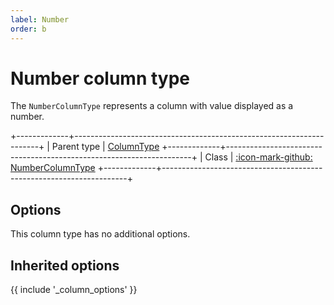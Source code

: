 ```yaml
---
label: Number
order: b
---
```


# Number column type

The `NumberColumnType` represents a column with value displayed as a number.

+-------------+---------------------------------------------------------------------+
| Parent type | [ColumnType](column)
+-------------+---------------------------------------------------------------------+
| Class       | [:icon-mark-github: NumberColumnType](https://github.com/Kreyu/data-table-bundle/blob/main/src/Column/Type/NumberColumnType.php)
+-------------+---------------------------------------------------------------------+

## Options

This column type has no additional options.

## Inherited options

{{ include '_column_options' }}
